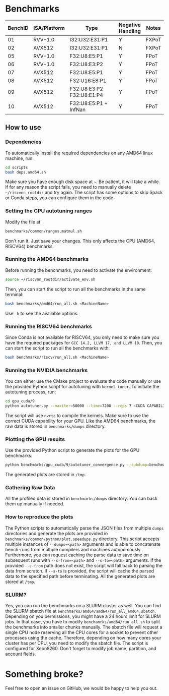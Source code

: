 # Benchmarks

| BenchID | ISA/Platform | Type                           | Negative<br/>Handling | Notes |
|---------|--------------|--------------------------------|-----------------------|-------|
| 01      | RVV-1.0      | I32:U32:E31:P1                 | Y                     | FXPoT |
| 02      | AVX512       | I32:U32:E31:P1                 | N                     | FXPoT |
| 05      | RVV-1.0      | F32:U8:E5:P1                   | Y                     | FPoT  |
| 06      | RVV-1.0      | F32:U8:E3:P2                   | Y                     | FPoT  |
| 07      | AVX512       | F32:U8:E5:P1                   | Y                     | FPoT  |
| 08      | AVX512       | F32:U16:E8:P1                  | Y                     | FPoT  |
| 09      | AVX512       | F32:U8:E3:P2<br/> F32:U8:E1:P4 | Y                     | FPoT  |
| 10      | AVX512       | F32:U8:E5:P1 + InfNan          | Y                     | FPoT  |

## How to use

### Dependencies

To automatically install the required dependencies on any AMD64 linux machine, run:

```bash
cd scripts
bash deps.amd64.sh
```

Make sure you have enough disk space at `~`. Be patient, it will take a while.
If for any reason the script fails, you need to manually delete `~/riscvnn_rootdir` and try again.
The script has some options to skip Spack or Conda steps, you can configure them in the code.

### Setting the CPU autotuning ranges

Modify the file at:

```bash
benchmarks/common/ranges.matmul.sh
```

Don't run it. Just save your changes. This only affects the CPU (AMD64, RISCV64) benchmarks.

### Running the AMD64 benchmarks

Before running the benchmarks, you need to activate the environment:

```bash
source ~/riscvnn_rootdir/activate_env.sh
```

Then, you can start the script to run all the benchmarks in the same terminal:

```bash
bash benchmarks/amd64/run_all.sh <MachineName>
```

Use `-h` to see the available options.

### Running the RISCV64 benchmarks

Since Conda is not available for RISCV64, you only need to make sure you have the required packages for
`GCC 14.2, LLVM 17, and LLVM 18`.
Then, you can start the script to run all the benchmarks with:

```bash
bash benchmarks/riscv/run_all.sh <MachineName>
```

### Running the NVIDIA benchmarks

You can either use the CMake project to evaluate the code manually or use the provided Python script for autotuning with
`kernel_tuner`.
To initiate the autotuning process, run:

```bash
cd gpu_cuda/9
python autotuner.py --maxiter=50000 --time=7200 --reps 7 <CUDA CAPABILITY>
```

The script will use `nvrtc` to compile the kernels. Make sure to use the correct CUDA capability for your GPU.
Like the AMD64 benchmarks, the raw data is stored in `benchmarks/dumps` directory.

### Plotting the GPU results

Use the provided Python script to generate the plots for the GPU benchmarks:

```bash
python benchmarks/gpu_cuda/9/autotuner_convergence.py --subdump=benchmarks/dumps/<THE CUDA RUN SUBDUMP DIR>
```

The generated plots are stored in `/tmp`.

### Gathering Raw Data

All the profiled data is stored in `benchmarks/dumps` directory. You can back them up manually if needed.

### How to reproduce the plots

The Python scripts to automatically parse the JSON files from multiple `dumps` directories and generate the plots are
provided in `benchmarks/common/python/plot.speedups.py` directory.
This script accepts multiple instances of `--dumps=<path>` arguments and is able to concatenate bench-runs from multiple
compilers and machines autonomously.
Furthermore, you can request caching the parse data to save time on subsequent runs with `--s-from=<path>` and
`--s-to=<path>` arguments. If the provided `--s-from` path does not exist, the script will fall back to parsing the data
from scratch. If `--s-to` is provided, the script will cache the parsed data to the specified path before terminating.
All the generated plots are stored at `/tmp`.

### SLURM?

Yes, you can run the benchmarks on a SLURM cluster as well.
You can find the SLURM sbatch file at `benchmarks/amd64/amd64/run_all_amd64.sbatch`.
Depending on you permissions, you might have a 24 hours limit for SLURM jobs. In that case, you have to modify
`benchamrks/amd64/run_all.sh` to split the benchmarks into smaller chunks manually.
The sbatch file will request a single CPU node reserving all the CPU cores for a socket to prevent other processes using
the cache. Therefore, depending on how many cores your cluster has per CPU, you need to modify the sbatch file. The
script is configured for Xeon8260. Don't forget to modify job name, partition, and account fields.

# Something broke?
Feel free to open an issue on GitHub, we would be happy to help you out.



